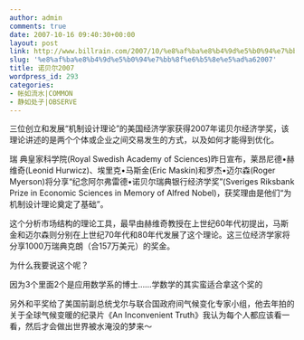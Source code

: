 ```yaml
---
author: admin
comments: true
date: 2007-10-16 09:40:30+00:00
layout: post
link: http://www.billrain.com/2007/10/%e8%af%ba%e8%b4%9d%e5%b0%94%e7%bb%8f%e6%b5%8e%e5%ad%a62007/
slug: '%e8%af%ba%e8%b4%9d%e5%b0%94%e7%bb%8f%e6%b5%8e%e5%ad%a62007'
title: 诺贝尔2007
wordpress_id: 293
categories:
- 帐如流水|COMMON
- 静如处子|OBSERVE
---
```


三位创立和发展“机制设计理论”的美国经济学家获得2007年诺贝尔经济学奖，该理论讲述的是两个个体或企业之间交易发生的方式，以及如何才能得到优化。

瑞 典皇家科学院(Royal Swedish Academy of Sciences)昨日宣布，莱昂尼德•赫维奇(Leonid Hurwicz)、埃里克•马斯金(Eric Maskin)和罗杰•迈尔森(Roger Myerson)将分享“纪念阿尔弗雷德•诺贝尔瑞典银行经济学奖”(Sveriges Riksbank Prize in Economic Sciences in Memory of Alfred Nobel)，获奖理由是他们“为机制设计理论奠定了基础”。

这个分析市场结构的理论工具，最早由赫维奇教授在上世纪60年代初提出，马斯金和迈尔森则分别在上世纪70年代和80年代发展了这个理论。这三位经济学家将分享1000万瑞典克朗（合157万美元）的奖金。

为什么我要说这个呢？

因为3个里面2个是应用数学系的博士……学数学的其实蛮适合拿这个奖的

另外和平奖给了美国前副总统戈尔与联合国政府间气候变化专家小组，他去年拍的关于全球气候变暖的纪录片《An Inconvenient Truth》我认为每个人都应该看一看，然后才会做出世界被水淹没的梦来～
